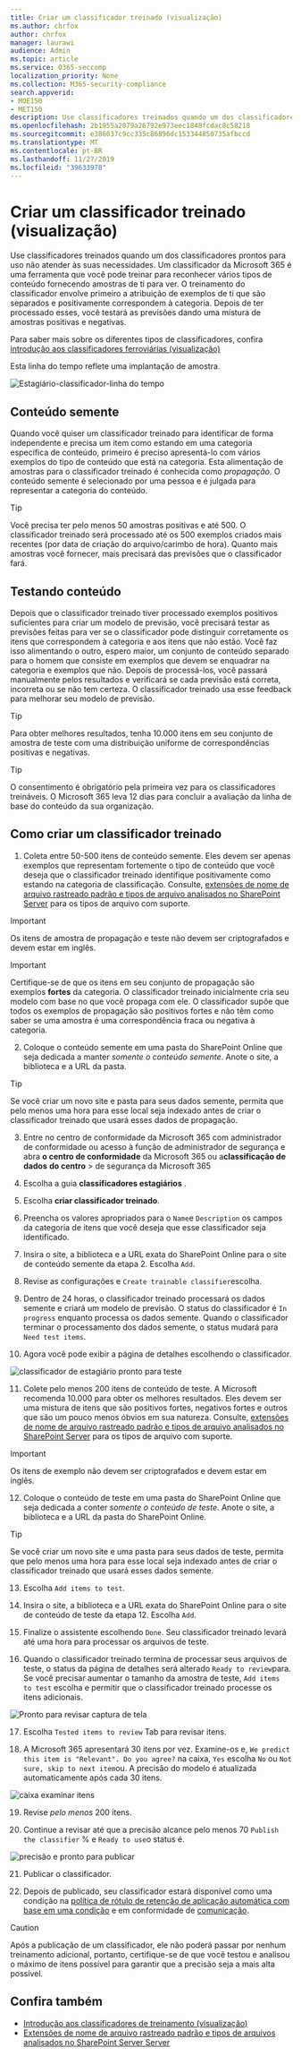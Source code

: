 ```yaml
---
title: Criar um classificador treinado (visualização)
ms.author: chrfox
author: chrfox
manager: laurawi
audience: Admin
ms.topic: article
ms.service: O365-seccomp
localization_priority: None
ms.collection: M365-security-compliance
search.appverid:
- MOE150
- MET150
description: Use classificadores treinados quando um dos classificadores de caixa pronto para usar não atender às suas necessidades. Um classificador da Microsoft 365 é uma ferramenta que você pode treinar para reconhecer vários tipos de conteúdo fornecendo amostras de ti para ver. Este tópico mostra como criar um classificador personalizado.
ms.openlocfilehash: 2b1955a2079a26792e973eec1848fcdac8c58218
ms.sourcegitcommit: e386037c9cc335c86896dc153344850735afbccd
ms.translationtype: MT
ms.contentlocale: pt-BR
ms.lasthandoff: 11/27/2019
ms.locfileid: "39633978"
---
```

# <a name="creating-a-trainable-classifier-preview"></a>Criar um classificador treinado (visualização)

Use classificadores treinados quando um dos classificadores prontos para uso não atender às suas necessidades. Um classificador da Microsoft 365 é uma ferramenta que você pode treinar para reconhecer vários tipos de conteúdo fornecendo amostras de ti para ver. O treinamento do classificador envolve primeiro a atribuição de exemplos de ti que são separados e positivamente correspondem à categoria. Depois de ter processado esses, você testará as previsões dando uma mistura de amostras positivas e negativas.

Para saber mais sobre os diferentes tipos de classificadores, confira [introdução aos classificadores ferroviárias (visualização)](classifier-getting-started-with.md)

Esta linha do tempo reflete uma implantação de amostra.

![Estagiário-classificador-linha do tempo](media/trainable-classifier-deployment-timeline_border.png)

## <a name="seed-content"></a>Conteúdo semente

Quando você quiser um classificador treinado para identificar de forma independente e precisa um item como estando em uma categoria específica de conteúdo, primeiro é preciso apresentá-lo com vários exemplos do tipo de conteúdo que está na categoria. Esta alimentação de amostras para o classificador treinado é conhecida como *propagação*. O conteúdo semente é selecionado por uma pessoa e é julgada para representar a categoria do conteúdo.

> [!TIP]
> Você precisa ter pelo menos 50 amostras positivas e até 500. O classificador treinado será processado até os 500 exemplos criados mais recentes (por data de criação do arquivo/carimbo de hora). Quanto mais amostras você fornecer, mais precisará das previsões que o classificador fará.

## <a name="testing-content"></a>Testando conteúdo

Depois que o classificador treinado tiver processado exemplos positivos suficientes para criar um modelo de previsão, você precisará testar as previsões feitas para ver se o classificador pode distinguir corretamente os itens que correspondem à categoria e aos itens que não estão. Você faz isso alimentando o outro, espero maior, um conjunto de conteúdo separado para o homem que consiste em exemplos que devem se enquadrar na categoria e exemplos que não. Depois de processá-los, você passará manualmente pelos resultados e verificará se cada previsão está correta, incorreta ou se não tem certeza. O classificador treinado usa esse feedback para melhorar seu modelo de previsão.

> [!TIP]
> Para obter melhores resultados, tenha 10.000 itens em seu conjunto de amostra de teste com uma distribuição uniforme de correspondências positivas e negativas.

> [!TIP]
> O consentimento é obrigatório pela primeira vez para os classificadores treináveis. O Microsoft 365 leva 12 dias para concluir a avaliação da linha de base do conteúdo da sua organização.

## <a name="how-to-create-a-trainable-classifier"></a>Como criar um classificador treinado

1. Coleta entre 50-500 itens de conteúdo semente. Eles devem ser apenas exemplos que representam fortemente o tipo de conteúdo que você deseja que o classificador treinado identifique positivamente como estando na categoria de classificação. Consulte, [extensões de nome de arquivo rastreado padrão e tipos de arquivo analisados no SharePoint Server](https://docs.microsoft.com/sharepoint/technical-reference/default-crawled-file-name-extensions-and-parsed-file-types) para os tipos de arquivo com suporte.

> [!IMPORTANT]
> Os itens de amostra de propagação e teste não devem ser criptografados e devem estar em inglês.

> [!IMPORTANT]
> Certifique-se de que os itens em seu conjunto de propagação são exemplos **fortes** da categoria. O classificador treinado inicialmente cria seu modelo com base no que você propaga com ele. O classificador supõe que todos os exemplos de propagação são positivos fortes e não têm como saber se uma amostra é uma correspondência fraca ou negativa à categoria.

2. Coloque o conteúdo semente em uma pasta do SharePoint Online que seja dedicada a manter *somente o conteúdo semente*. Anote o site, a biblioteca e a URL da pasta.

> [!TIP]
> Se você criar um novo site e pasta para seus dados semente, permita que pelo menos uma hora para esse local seja indexado antes de criar o classificador treinado que usará esses dados de propagação.

3. Entre no centro de conformidade da Microsoft 365 com administrador de conformidade ou acesso à função de administrador de segurança e abra **o centro de conformidade** da Microsoft 365 ou a**classificação de dados** **do centro** > de segurança da Microsoft 365

4. Escolha a guia **classificadores estagiários** .

5. Escolha **criar classificador treinado**.

6. Preencha os valores apropriados para o `Name`e `Description` os campos da categoria de itens que você deseja que esse classificador seja identificado.

7. Insira o site, a biblioteca e a URL exata do SharePoint Online para o site de conteúdo semente da etapa 2. Escolha `Add`.

8. Revise as configurações e `Create trainable classifier`escolha.

9. Dentro de 24 horas, o classificador treinado processará os dados semente e criará um modelo de previsão. O status do classificador é `In progress` enquanto processa os dados semente. Quando o classificador terminar o processamento dos dados semente, o status mudará para `Need test items`.

10. Agora você pode exibir a página de detalhes escolhendo o classificador.


![classificador de estagiário pronto para teste](media/classifier-trainable-ready-to-test-detail.png)

11. Colete pelo menos 200 itens de conteúdo de teste. A Microsoft recomenda 10.000 para obter os melhores resultados. Eles devem ser uma mistura de itens que são positivos fortes, negativos fortes e outros que são um pouco menos óbvios em sua natureza. Consulte, [extensões de nome de arquivo rastreado padrão e tipos de arquivo analisados no SharePoint Server](https://docs.microsoft.com/sharepoint/technical-reference/default-crawled-file-name-extensions-and-parsed-file-types) para os tipos de arquivo com suporte.

> [!IMPORTANT]
> Os itens de exemplo não devem ser criptografados e devem estar em inglês.

12. Coloque o conteúdo de teste em uma pasta do SharePoint Online que seja dedicada a conter *somente o conteúdo de teste*. Anote o site, a biblioteca e a URL da pasta do SharePoint Online.

> [!TIP]
> Se você criar um novo site e uma pasta para seus dados de teste, permita que pelo menos uma hora para esse local seja indexado antes de criar o classificador treinado que usará esses dados semente.

13. Escolha `Add items to test`.

14. Insira o site, a biblioteca e a URL exata do SharePoint Online para o site de conteúdo de teste da etapa 12. Escolha `Add`.

15. Finalize o assistente escolhendo `Done`. Seu classificador treinado levará até uma hora para processar os arquivos de teste.

16. Quando o classificador treinado termina de processar seus arquivos de teste, o status da página de detalhes será alterado `Ready to review`para. Se você precisar aumentar o tamanho da amostra de teste, `Add items to test` escolha e permitir que o classificador treinado processe os itens adicionais.

![Pronto para revisar captura de tela](media/classifier-trainable-ready-to-review-detail.png)

17. Escolha `Tested items to review` Tab para revisar itens.

18. A Microsoft 365 apresentará 30 itens por vez. Examine-os e, `We predict this item is "Relevant". Do you agree?` na caixa, `Yes` escolha `No` ou `Not sure, skip to next item`ou. A precisão do modelo é atualizada automaticamente após cada 30 itens.

![caixa examinar itens](media/classifier-trainable-review-detail.png)

19. Revise *pelo menos* 200 itens.

20. Continue a revisar até que a precisão alcance pelo menos 70 `Publish the classifier` % e `Ready to use`o status é.

![precisão e pronto para publicar](media/classifier-trainable-review-ready-to-publish.png)

21. Publicar o classificador.

22. Depois de publicado, seu classificador estará disponível como uma condição na [política de rótulo de retenção de aplicação automática com base em uma condição](labels.md#applying-a-retention-label-automatically-based-on-conditions) e em conformidade de [comunicação](communication-compliance.md).

> [!CAUTION]
> Após a publicação de um classificador, ele não poderá passar por nenhum treinamento adicional, portanto, certifique-se de que você testou e analisou o máximo de itens possível para garantir que a precisão seja a mais alta possível.

## <a name="see-also"></a>Confira também

- [Introdução aos classificadores de treinamento (visualização)](classifier-getting-started-with.md)
- [Extensões de nome de arquivo rastreado padrão e tipos de arquivos analisados no SharePoint Server Server](https://docs.microsoft.com/sharepoint/technical-reference/default-crawled-file-name-extensions-and-parsed-file-types)
